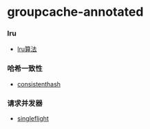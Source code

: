 # groupcache-annotated

### lru
* [lru算法](https://github.com/friendlyhank/groupcache-annotated/tree/master/lru)

### 哈希一致性
* [consistenthash](https://github.com/friendlyhank/groupcache-annotated/tree/master/consistenthash)

### 请求并发器
* [singleflight](https://github.com/friendlyhank/groupcache-annotated/tree/master/singleflight)
    